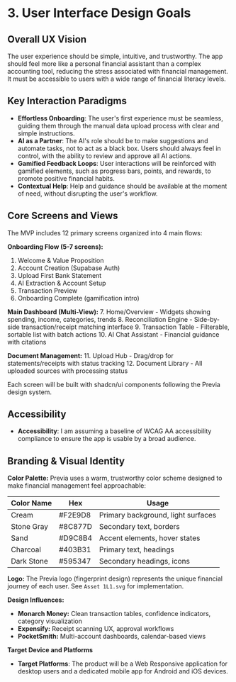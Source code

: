 # 3. User Interface Design Goals

## Overall UX Vision
The user experience should be simple, intuitive, and trustworthy. The app should feel more like a personal financial assistant than a complex accounting tool, reducing the stress associated with financial management. It must be accessible to users with a wide range of financial literacy levels.

## Key Interaction Paradigms
* **Effortless Onboarding**: The user's first experience must be seamless, guiding them through the manual data upload process with clear and simple instructions.
* **AI as a Partner**: The AI's role should be to make suggestions and automate tasks, not to act as a black box. Users should always feel in control, with the ability to review and approve all AI actions.
* **Gamified Feedback Loops**: User interactions will be reinforced with gamified elements, such as progress bars, points, and rewards, to promote positive financial habits.
* **Contextual Help**: Help and guidance should be available at the moment of need, without disrupting the user's workflow.

## Core Screens and Views
The MVP includes 12 primary screens organized into 4 main flows:

**Onboarding Flow (5-7 screens):**
1. Welcome & Value Proposition
2. Account Creation (Supabase Auth)
3. Upload First Bank Statement
4. AI Extraction & Account Setup
5. Transaction Preview
6. Onboarding Complete (gamification intro)

**Main Dashboard (Multi-View):**
7. Home/Overview - Widgets showing spending, income, categories, trends
8. Reconciliation Engine - Side-by-side transaction/receipt matching interface
9. Transaction Table - Filterable, sortable list with batch actions
10. AI Chat Assistant - Financial guidance with citations

**Document Management:**
11. Upload Hub - Drag/drop for statements/receipts with status tracking
12. Document Library - All uploaded sources with processing status

Each screen will be built with shadcn/ui components following the Previa design system.

## Accessibility
* **Accessibility**: I am assuming a baseline of WCAG AA accessibility compliance to ensure the app is usable by a broad audience.

## Branding & Visual Identity

**Color Palette:**
Previa uses a warm, trustworthy color scheme designed to make financial management feel approachable:

| Color Name | Hex | Usage |
|------------|-----|-------|
| Cream | #F2E9D8 | Primary background, light surfaces |
| Stone Gray | #8C877D | Secondary text, borders |
| Sand | #D9C8B4 | Accent elements, hover states |
| Charcoal | #403B31 | Primary text, headings |
| Dark Stone | #595347 | Secondary headings, icons |

**Logo:**
The Previa logo (fingerprint design) represents the unique financial journey of each user. See `Asset 1L1.svg` for implementation.

**Design Influences:**
- **Monarch Money:** Clean transaction tables, confidence indicators, category visualization
- **Expensify:** Receipt scanning UX, approval workflows
- **PocketSmith:** Multi-account dashboards, calendar-based views

**Target Device and Platforms**
* **Target Platforms**: The product will be a Web Responsive application for desktop users and a dedicated mobile app for Android and iOS devices.

